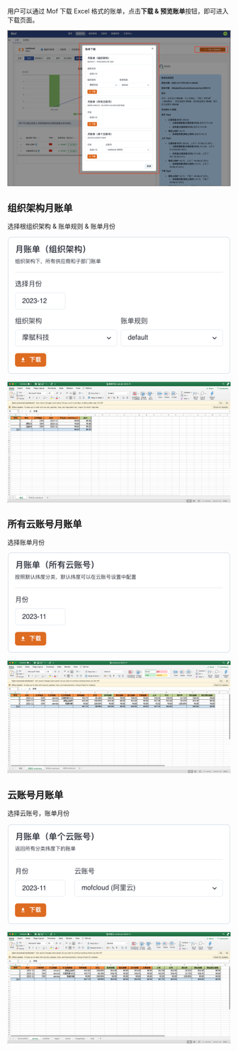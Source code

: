用户可以通过 Mof 下载 Excel 格式的账单，点击**下载 & 预览账单**按钮，即可进入下载页面。

![](img/download-button.zh.png)

## 组织架构月账单
选择根组织架构 & 账单规则 & 账单月份

![](img/download-org.zh.png)

![](img/download-excel-org.zh.png)

## 所有云账号月账单
选择账单月份

![](img/download-all.zh.png)

![](img/download-excel-all.zh.png)

## 云账号月账单
选择云账号，账单月份

![](img/download-account.zh.png)

![](img/download-excel-account.zh.png)

